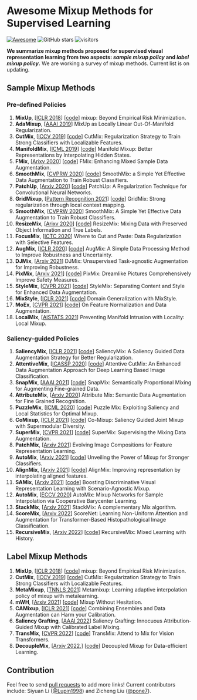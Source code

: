 # Awesome Mixup Methods for Supervised Learning
 [![Awesome](https://awesome.re/badge.svg)](https://awesome.re) ![GitHub stars](https://img.shields.io/github/stars/Westlake-AI/openmixup?color=green) ![visitors](https://visitor-badge.glitch.me/badge?page_id=Westlake-AI/openmixup)

**We summarize mixup methods proposed for supervised visual representation learning from two aspects: *sample mixup policy* and *label mixup policy*.**
We are working a survey of mixup methods. Current list is on updating.

## Sample Mixup Methods

### Pre-defined Policies
1. **MixUp**, [[ICLR 2018](https://arxiv.org/abs/1710.09412)] [[code](https://github.com/facebookresearch/mixup-cifar10)]
mixup: Beyond Empirical Risk Minimization.
2. **AdaMixup**, [[AAAI 2019](https://arxiv.org/abs/1710.09412)]
MixUp as Locally Linear Out-Of-Manifold Regularization.
3. **CutMix**, [[ICCV 2019](https://arxiv.org/abs/1905.04899)] [[code](https://github.com/clovaai/CutMix-PyTorch)]
CutMix: Regularization Strategy to Train Strong Classifiers with Localizable Features.
4. **ManifoldMix**, [[ICML 2019](https://arxiv.org/abs/1806.05236)] [[code](https://github.com/vikasverma1077/manifold_mixup)]
Manifold Mixup: Better Representations by Interpolating Hidden States.
5. **FMix**, [[Arixv 2020](https://arxiv.org/abs/2002.12047)] [[code](https://github.com/ecs-vlc/FMix)]
FMix: Enhancing Mixed Sample Data Augmentation.
6. **SmoothMix**, [[CVPRW 2020](https://arxiv.org/abs/2002.12047)] [[code](https://github.com/Westlake-AI/openmixup)]
SmoothMix: a Simple Yet Effective Data Augmentation to Train Robust Classifiers.
7. **PatchUp**, [[Arxiv 2020](https://arxiv.org/abs/2006.07794)] [[code](https://github.com/chandar-lab/PatchUp)]
PatchUp: A Regularization Technique for Convolutional Neural Networks.
8. **GridMixup**, [[Pattern Recognition 2021](https://www.sciencedirect.com/science/article/pii/S0031320320303976)] [[code](https://github.com/IlyaDobrynin/GridMixup)]
GridMix: Strong regularization through local context mapping.
9. **SmoothMix**, [[CVPRW 2020](https://openaccess.thecvf.com/content_CVPRW_2020/html/w45/Lee_SmoothMix_A_Simple_Yet_Effective_Data_Augmentation_to_Train_Robust_CVPRW_2020_paper.html)]
SmoothMix: A Simple Yet Effective Data Augmentation to Train Robust Classifiers.
10. **ResizeMix**, [[Arixv 2020](https://arxiv.org/abs/2012.11101)] [[code](https://github.com/Westlake-AI/openmixup)]
ResizeMix: Mixing Data with Preserved Object Information and True Labels.
11. **FocusMix**, [[ICTC 2020](https://ieeexplore.ieee.org/abstract/document/9289404)]
Where to Cut and Paste: Data Regularization with Selective Features.
12. **AugMix**, [[ICLR 2020](https://arxiv.org/abs/1912.02781)] [[code](https://github.com/google-research/augmix)]
AugMix: A Simple Data Processing Method to Improve Robustness and Uncertainty.
13. **DJMix**, [[Arxiv 2021](https://openreview.net/pdf?id=0n3BaVlNsHI)]
DJMix: Unsupervised Task-agnostic Augmentation for Improving Robustness.
14. **PixMix**, [[Arxiv 2021](https://arxiv.org/abs/2112.05135)] [[code](https://github.com/andyzoujm/pixmix)]
PixMix: Dreamlike Pictures Comprehensively Improve Safety Measures.
15. **StyleMix**, [[CVPR 2021](https://openaccess.thecvf.com/content/CVPR2021/papers/Hong_StyleMix_Separating_Content_and_Style_for_Enhanced_Data_Augmentation_CVPR_2021_paper.pdf)] [[code](https://github.com/alsdml/StyleMix)]
StyleMix: Separating Content and Style for Enhanced Data Augmentation.
16. **MixStyle**, [[ICLR 2021](https://openreview.net/forum?id=6xHJ37MVxxp)] [[code](https://github.com/KaiyangZhou/mixstyle-release)]
Domain Generalization with MixStyle.
17. **MoEx**, [[CVPR 2021](https://arxiv.org/abs/2002.11102)] [[code](https://github.com/Boyiliee/MoEx)]
On Feature Normalization and Data Augmentation.
18. **LocalMix**, [[AISTATS 2021](https://arxiv.org/abs/2201.04368)]
Preventing Manifold Intrusion with Locality: Local Mixup.

### Saliency-guided Policies
1. **SaliencyMix**, [[ICLR 2021](https://arxiv.org/abs/2006.01791)] [[code](https://github.com/SaliencyMix/SaliencyMix)]
SaliencyMix: A Saliency Guided Data Augmentation Strategy for Better Regularization.
2. **AttentiveMix**, [[ICASSP 2020](https://arxiv.org/abs/2003.13048)] [[code](https://github.com/xden2331/attentive_cutmix)]
Attentive CutMix: An Enhanced Data Augmentation Approach for Deep Learning Based Image Classification.
3. **SnapMix**, [[AAAI 2021](https://arxiv.org/abs/2012.04846)] [[code](https://github.com/Shaoli-Huang/SnapMix)]
SnapMix: Semantically Proportional Mixing for Augmenting Fine-grained Data.
4. **AttributeMix**, [[Arxiv 2020](https://arxiv.org/abs/2004.02684)]
Attribute Mix: Semantic Data Augmentation for Fine Grained Recognition.
5. **PuzzleMix**, [[ICML 2020](https://arxiv.org/abs/2009.06962)] [[code](https://github.com/snu-mllab/PuzzleMix)]
Puzzle Mix: Exploiting Saliency and Local Statistics for Optimal Mixup.
6. **CoMixup**, [[ICLR 2021](https://openreview.net/forum?id=gvxJzw8kW4b)] [[code](https://github.com/snu-mllab/Co-Mixup)]
Co-Mixup: Saliency Guided Joint Mixup with Supermodular Diversity.
7. **SuperMix**, [[CVPR 2021](https://arxiv.org/abs/2003.05034)] [[code](https://github.com/alldbi/SuperMix)]
SuperMix: Supervising the Mixing Data Augmentation.
8. **PatchMix**, [[Arxiv 2021](https://arxiv.org/pdf/2106.09011.pdf)]
Evolving Image Compositions for Feature Representation Learning.
9. **AutoMix**, [[Arxiv 2021](https://arxiv.org/abs/2103.13027)] [[code](https://github.com/Westlake-AI/openmixup)]
Unveiling the Power of Mixup for Stronger Classifiers.
10. **AlignMix**, [[Arxiv 2021](https://arxiv.org/abs/2103.15375)] [[code](https://github.com/shashankvkt/AlignMixup_CVPR22)]
AlignMix: Improving representation by interpolating aligned features.
11. **SAMix**, [[Arxiv 2021](https://arxiv.org/abs/2111.15454)] [[code](https://github.com/Westlake-AI/openmixup)]
Boosting Discriminative Visual Representation Learning with Scenario-Agnostic Mixup.
12. **AutoMix**, [[ECCV 2020](https://www.ecva.net/papers/eccv_2020/papers_ECCV/papers/123550630.pdf)]
AutoMix: Mixup Networks for Sample Interpolation via Cooperative Barycenter Learning.
13. **StackMix**, [[Arxiv 2021](https://arxiv.org/abs/2011.12618)]
StackMix: A complementary Mix algorithm.
14. **ScoreMix**, [[Arxiv 2022](https://arxiv.org/pdf/2202.07570.pdf)]
ScoreNet: Learning Non-Uniform Attention and Augmentation for Transformer-Based Histopathological Image Classification.
15. **RecursiveMix**, [[Arxiv 2022](https://arxiv.org/pdf/2203.06844.pdf)] [[code](https://github.com/implus/RecursiveMix-pytorch)]
RecursiveMix: Mixed Learning with History.


## Label Mixup Methods
1. **MixUp**, [[ICLR 2018](https://arxiv.org/abs/1710.09412)] [[code](https://github.com/facebookresearch/mixup-cifar10)]
mixup: Beyond Empirical Risk Minimization.
2. **CutMix**, [[ICCV 2019](https://arxiv.org/abs/1905.04899)] [[code](https://github.com/clovaai/CutMix-PyTorch)]
CutMix: Regularization Strategy to Train Strong Classifiers with Localizable Features.
3. **MetaMixup**, [[TNNLS 2021](https://arxiv.org/abs/1908.10059)]
Metamixup: Learning adaptive interpolation policy of mixup with metalearning.
4. **mWH**, [[Arxiv 2021](https://arxiv.org/abs/2101.04342)] [[code](https://github.com/yuhao318/mwh)]
Mixup Without Hesitation.
5. **CAMixup**, [[ICLR 2021](https://arxiv.org/abs/2010.09875)] [[code](https://github.com/google/edward2/tree/main/experimental/marginalization_mixup)]
Combining Ensembles and Data Augmentation can Harm your Calibration.
6. **Saliency Grafting**, [[AAAI 2022](https://arxiv.org/abs/2112.08796)]
Saliency Grafting: Innocuous Attribution-Guided Mixup with Calibrated Label Mixing.
7. **TransMix**, [[CVPR 2022](https://arxiv.org/pdf/2111.09833.pdf)] [[code](https://github.com/Beckschen/TransMix)]
TransMix: Attend to Mix for Vision Transformers.
8. **DecoupleMix**, [[Arxiv 2022](https://arxiv.org/abs/2203.10761),] [[code](https://github.com/Westlake-AI/openmixup)]
Decoupled Mixup for Data-efficient Learning.


## Contribution

Feel free to send [pull requests](pulls) to add more links! Current contributors include: Siyuan Li ([@Lupin1998](https://github.com/Lupin1998)) and Zicheng Liu ([@pone7](https://github.com/pone7)).

